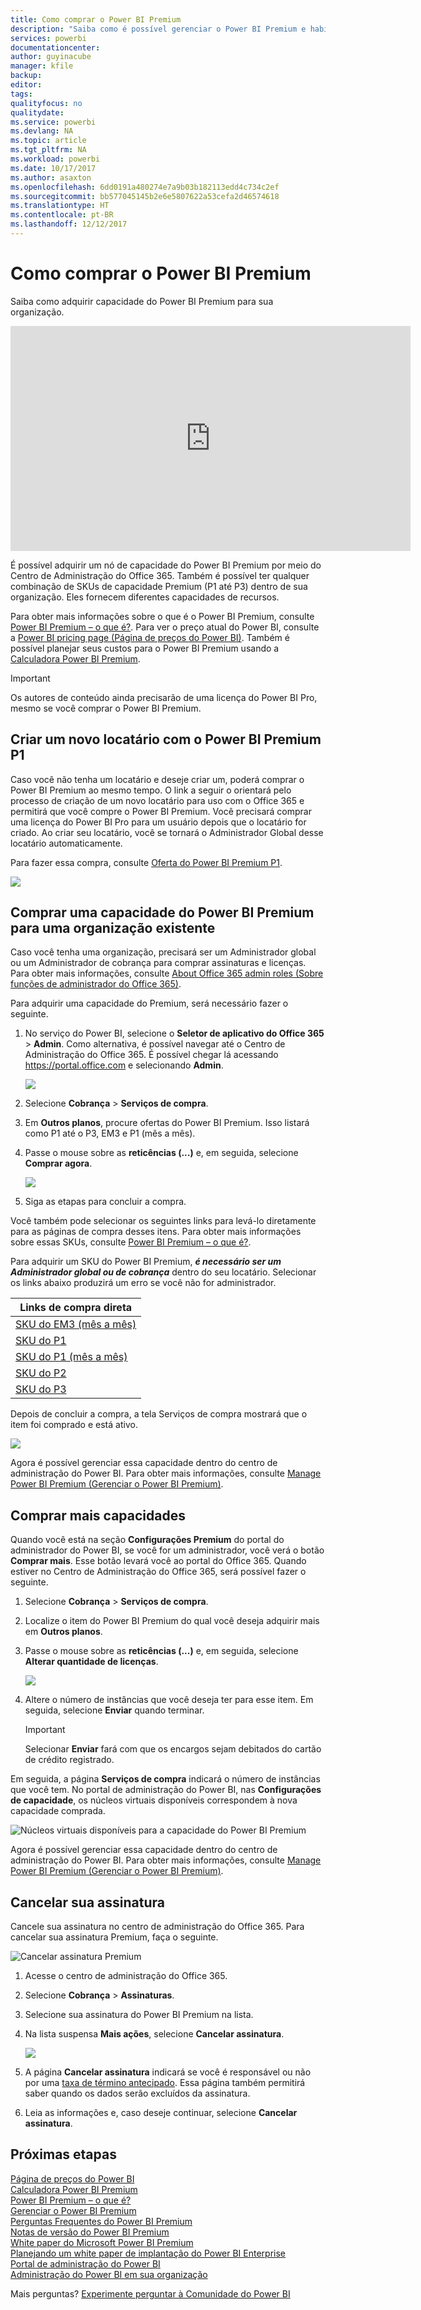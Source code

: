 ```yaml
---
title: Como comprar o Power BI Premium
description: "Saiba como é possível gerenciar o Power BI Premium e habilitar o acesso a conteúdo para toda a organização."
services: powerbi
documentationcenter: 
author: guyinacube
manager: kfile
backup: 
editor: 
tags: 
qualityfocus: no
qualitydate: 
ms.service: powerbi
ms.devlang: NA
ms.topic: article
ms.tgt_pltfrm: NA
ms.workload: powerbi
ms.date: 10/17/2017
ms.author: asaxton
ms.openlocfilehash: 6dd0191a480274e7a9b03b182113edd4c734c2ef
ms.sourcegitcommit: bb577045145b2e6e5807622a53cefa2d46574618
ms.translationtype: HT
ms.contentlocale: pt-BR
ms.lasthandoff: 12/12/2017
---
```

# <a name="how-to-purchase-power-bi-premium"></a>Como comprar o Power BI Premium
Saiba como adquirir capacidade do Power BI Premium para sua organização.

<iframe width="640" height="360" src="https://www.youtube.com/embed/NkvYs5Qp4iA?rel=0&amp;showinfo=0" frameborder="0" allowfullscreen></iframe>

É possível adquirir um nó de capacidade do Power BI Premium por meio do Centro de Administração do Office 365. Também é possível ter qualquer combinação de SKUs de capacidade Premium (P1 até P3) dentro de sua organização. Eles fornecem diferentes capacidades de recursos.

Para obter mais informações sobre o que é o Power BI Premium, consulte [Power BI Premium – o que é?](service-premium.md). Para ver o preço atual do Power BI, consulte a [Power BI pricing page (Página de preços do Power BI)](https://powerbi.microsoft.com/pricing/). Também é possível planejar seus custos para o Power BI Premium usando a [Calculadora Power BI Premium](https://powerbi.microsoft.com/calculator/).

> [!IMPORTANT]
> Os autores de conteúdo ainda precisarão de uma licença do Power BI Pro, mesmo se você comprar o Power BI Premium.
> 
> 

## <a name="create-a-new-tenant-with-power-bi-premium-p1"></a>Criar um novo locatário com o Power BI Premium P1
Caso você não tenha um locatário e deseje criar um, poderá comprar o Power BI Premium ao mesmo tempo. O link a seguir o orientará pelo processo de criação de um novo locatário para uso com o Office 365 e permitirá que você compre o Power BI Premium. Você precisará comprar uma licença do Power BI Pro para um usuário depois que o locatário for criado. Ao criar seu locatário, você se tornará o Administrador Global desse locatário automaticamente.

Para fazer essa compra, consulte [Oferta do Power BI Premium P1](https://signup.microsoft.com/Signup?OfferId=b3ec5615-cc11-48de-967d-8d79f7cb0af1).

![](media/service-admin-premium-purchase/premium-purchase-with-tenant.png)

## <a name="purchase-a-power-bi-premium-capacity-for-an-existing-organization"></a>Comprar uma capacidade do Power BI Premium para uma organização existente
Caso você tenha uma organização, precisará ser um Administrador global ou um Administrador de cobrança para comprar assinaturas e licenças. Para obter mais informações, consulte [About Office 365 admin roles (Sobre funções de administrador do Office 365)](https://support.office.com/article/About-Office-365-admin-roles-da585eea-f576-4f55-a1e0-87090b6aaa9d).

Para adquirir uma capacidade do Premium, será necessário fazer o seguinte.

1. No serviço do Power BI, selecione o **Seletor de aplicativo do Office 365** > **Admin**. Como alternativa, é possível navegar até o Centro de Administração do Office 365. É possível chegar lá acessando https://portal.office.com e selecionando **Admin**.
   
    ![](media/service-admin-premium-purchase/o365-app-picker.png)
2. Selecione **Cobrança** > **Serviços de compra**.
3. Em **Outros planos**, procure ofertas do Power BI Premium. Isso listará como P1 até o P3, EM3 e P1 (mês a mês).
4. Passe o mouse sobre as **reticências (...)** e, em seguida, selecione **Comprar agora**.
   
    ![](media/service-admin-premium-purchase/premium-purchase.png)
5. Siga as etapas para concluir a compra.

Você também pode selecionar os seguintes links para levá-lo diretamente para as páginas de compra desses itens. Para obter mais informações sobre essas SKUs, consulte [Power BI Premium – o que é?](service-premium.md#premiumskus).

Para adquirir um SKU do Power BI Premium, ***é necessário ser um Administrador global ou de cobrança*** dentro do seu locatário. Selecionar os links abaixo produzirá um erro se você não for administrador.

| Links de compra direta |
| --- |
| [SKU do EM3 (mês a mês)](https://portal.office.com/commerce/completeorder.aspx?OfferId=4004702D-749C-4F74-BF47-3048F1833780&adminportal=1) |
| [SKU do P1](https://portal.office.com/commerce/completeorder.aspx?OfferId=b3ec5615-cc11-48de-967d-8d79f7cb0af1&adminportal=1) |
| [SKU do P1 (mês a mês)](https://portal.office.com/commerce/completeorder.aspx?OfferId=E4C8EDD3-74A1-4D42-A738-C647972FBE81&adminportal=1) |
| [SKU do P2](https://portal.office.com/commerce/completeorder.aspx?OfferId=062F2AA7-B4BC-4B0E-980F-2072102D8605&adminportal=1) |
| [SKU do P3](https://portal.office.com/commerce/completeorder.aspx?OfferId=40c7d673-375c-42a1-84ca-f993a524fed0&adminportal=1) |

Depois de concluir a compra, a tela Serviços de compra mostrará que o item foi comprado e está ativo.

![](media/service-admin-premium-purchase/premium-purchased.png)

Agora é possível gerenciar essa capacidade dentro do centro de administração do Power BI. Para obter mais informações, consulte [Manage Power BI Premium (Gerenciar o Power BI Premium)](service-admin-premium-manage.md).

## <a name="purchase-more-capacities"></a>Comprar mais capacidades
Quando você está na seção **Configurações Premium** do portal do administrador do Power BI, se você for um administrador, você verá o botão **Comprar mais**. Esse botão levará você ao portal do Office 365. Quando estiver no Centro de Administração do Office 365, será possível fazer o seguinte.

1. Selecione **Cobrança** > **Serviços de compra**.
2. Localize o item do Power BI Premium do qual você deseja adquirir mais em **Outros planos**.
3. Passe o mouse sobre as **reticências (...)** e, em seguida, selecione **Alterar quantidade de licenças**.
   
    ![](media/service-admin-premium-purchase/premium-purchase-more.png)
4. Altere o número de instâncias que você deseja ter para esse item. Em seguida, selecione **Enviar** quando terminar.
   
   > [!IMPORTANT]
   > Selecionar **Enviar** fará com que os encargos sejam debitados do cartão de crédito registrado.
   > 
   > 

Em seguida, a página **Serviços de compra** indicará o número de instâncias que você tem. No portal de administração do Power BI, nas **Configurações de capacidade**, os núcleos virtuais disponíveis correspondem à nova capacidade comprada.

![Núcleos virtuais disponíveis para a capacidade do Power BI Premium](media/service-admin-premium-purchase/premium-capacities.png)

Agora é possível gerenciar essa capacidade dentro do centro de administração do Power BI. Para obter mais informações, consulte [Manage Power BI Premium (Gerenciar o Power BI Premium)](service-admin-premium-manage.md).

## <a name="cancel-your-subscription"></a>Cancelar sua assinatura
Cancele sua assinatura no centro de administração do Office 365. Para cancelar sua assinatura Premium, faça o seguinte.

![](media/service-admin-premium-purchase/premium-cancel-subscription.png "Cancelar assinatura Premium")

1. Acesse o centro de administração do Office 365.
2. Selecione **Cobrança** > **Assinaturas**.
3. Selecione sua assinatura do Power BI Premium na lista.
4. Na lista suspensa **Mais ações**, selecione **Cancelar assinatura**.
   
    ![](media/service-admin-premium-purchase/o365-more-actions.png)
5. A página **Cancelar assinatura** indicará se você é responsável ou não por uma [taxa de término antecipado](https://support.office.com/article/early-termination-fees-6487d4de-401a-466f-8bc3-c0beb5cc40d3). Essa página também permitirá saber quando os dados serão excluídos da assinatura.
6. Leia as informações e, caso deseje continuar, selecione **Cancelar assinatura**.

## <a name="next-steps"></a>Próximas etapas
[Página de preços do Power BI](https://powerbi.microsoft.com/pricing/)  
[Calculadora Power BI Premium](https://powerbi.microsoft.com/calculator/)  
[Power BI Premium – o que é?](service-premium.md)  
[Gerenciar o Power BI Premium](service-admin-premium-manage.md)  
[Perguntas Frequentes do Power BI Premium](service-premium-faq.md)  
[Notas de versão do Power BI Premium](service-premium-release-notes.md)  
[White paper do Microsoft Power BI Premium](https://aka.ms/pbipremiumwhitepaper)  
[Planejando um white paper de implantação do Power BI Enterprise](https://aka.ms/pbienterprisedeploy)  
[Portal de administração do Power BI](service-admin-portal.md)  
[Administração do Power BI em sua organização](service-admin-administering-power-bi-in-your-organization.md)  

Mais perguntas? [Experimente perguntar à Comunidade do Power BI](http://community.powerbi.com/)

